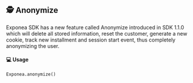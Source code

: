## 🕵 Anonymize

Exponea SDK has a new feature called Anonymize introduced in SDK 1.1.0 which will delete all stored 
information, reset the customer, generate a new cookie, track new installment and session start 
event, thus completely anonymizing the user.

#### 💻 Usage

```
Exponea.anonymize()
```